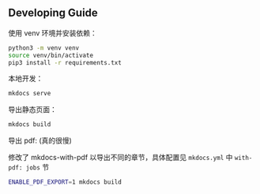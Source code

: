 ## Developing Guide

使用 venv 环境并安装依赖：

```bash
python3 -m venv venv
source venv/bin/activate
pip3 install -r requirements.txt
```

本地开发：

```bash
mkdocs serve
```

导出静态页面：

```bash
mkdocs build
```

导出 pdf: (真的很慢)

修改了 mkdocs-with-pdf 以导出不同的章节，具体配置见 `mkdocs.yml` 中 `with-pdf: jobs` 节

```bash
ENABLE_PDF_EXPORT=1 mkdocs build
```
